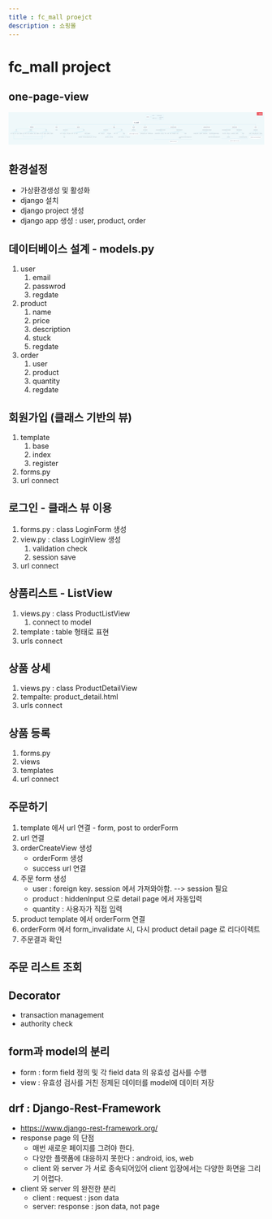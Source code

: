 ```yaml
---
title : fc_mall proejct
description : 쇼핑몰
---
```


# fc_mall project

## one-page-view

![image](fc_mall.png)

## 환경설정

- 가상환경생성 및 활성화
- django 설치
- django project 생성
- django app 생성 : user, product, order

## 데이터베이스 설계 - models.py

1. user
   1. email
   2. passwrod
   3. regdate
2. product
   1. name
   2. price 
   3. description
   4. stuck
   5. regdate
3. order
   1. user
   2. product
   3. quantity
   4. regdate

## 회원가입 (클래스 기반의 뷰)

1. template
   1. base
   2. index
   3. register
2. forms.py
3. url connect

## 로그인 - 클래스 뷰 이용

1. forms.py : class LoginForm 생성
2. view.py : class LoginView 생성
   1. validation check 
   2. session save
3. url connect 

## 상품리스트 - ListView

1. views.py : class ProductListView
   1. connect to model 
2. template : table 형태로 표현
3. urls connect

## 상품 상세

1. views.py : class ProductDetailView
2. tempalte: product_detail.html 
3. urls connect 

## 상품 등록

1. forms.py
2. views
3. templates 
4. url connect

## 주문하기

1. template 에서 url 연결 - form, post to orderForm
2. url 연결
3. orderCreateView 생성
   - orderForm 생성
   - success url 연결 
4. 주문 form 생성
   - user : foreign key. session 에서 가져와야함. --> session 필요 
   - product : hiddenInput 으로 detail page 에서 자동입력
   - quantity : 사용자가 직접 입력
5. product template 에서 orderForm 연결 
6. orderForm 에서 form_invalidate 시, 다시 product detail page 로 리다이렉트 
7. 주문결과 확인

## 주문 리스트 조회 

## Decorator 

- transaction management
- authority check

## form과 model의 분리 

- form : form field 정의 및 각 field data 의 유효성 검사를 수행
- view : 유효성 검사를 거친 정제된 데이터를 model에 데이터 저장

## drf : Django-Rest-Framework

- https://www.django-rest-framework.org/
- response page 의 단점 
   - 매번 새로운 페이지를 그려야 한다.
   - 다양한 플랫폼에 대응하지 못한다 : android, ios, web
   - client 와 server 가 서로 종속되어있어 client 입장에서는 다양한 화면을 그리기 어렵다.
- client 와 server 의 완전한 분리 
   - client : request : json data
   - server: response : json data, not page

